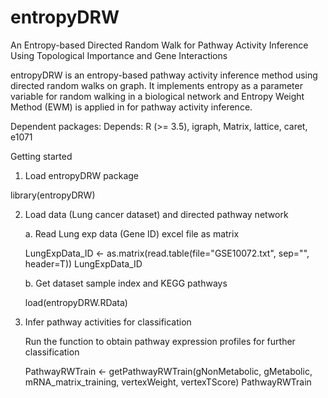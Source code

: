 # entropyDRW
An Entropy-based Directed Random Walk for Pathway Activity Inference Using Topological Importance and Gene Interactions

entropyDRW is an entropy-based pathway activity inference method using directed random walks on graph. It implements entropy as a parameter variable for random walking in a biological network and Entropy Weight Method (EWM) is applied in for pathway activity inference.  

Dependent packages: Depends: R (>= 3.5), igraph, Matrix, lattice, caret, e1071 

Getting started

1. Load entropyDRW package

library(entropyDRW)

2. Load data (Lung cancer dataset) and directed pathway network

    a. Read Lung exp data (Gene ID) excel file as matrix
     
     LungExpData_ID <- as.matrix(read.table(file="GSE10072.txt", sep="", header=T))
     LungExpData_ID

    b. Get dataset sample index and KEGG pathways
     
     load(entropyDRW.RData)

3. Infer pathway activities for classification

    Run the function to obtain pathway expression profiles for further classification

     PathwayRWTrain <- getPathwayRWTrain(gNonMetabolic, gMetabolic, mRNA_matrix_training, vertexWeight, vertexTScore)
     PathwayRWTrain
